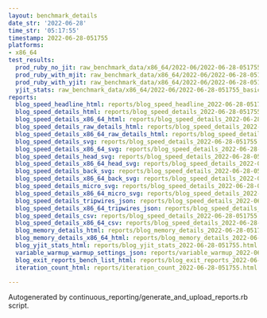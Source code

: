 ```yaml
---
layout: benchmark_details
date_str: '2022-06-28'
time_str: '05:17:55'
timestamp: 2022-06-28-051755
platforms:
- x86_64
test_results:
  prod_ruby_no_jit: raw_benchmark_data/x86_64/2022-06/2022-06-28-051755_basic_benchmark_prod_ruby_no_jit.json
  prod_ruby_with_mjit: raw_benchmark_data/x86_64/2022-06/2022-06-28-051755_basic_benchmark_prod_ruby_with_mjit.json
  prod_ruby_with_yjit: raw_benchmark_data/x86_64/2022-06/2022-06-28-051755_basic_benchmark_prod_ruby_with_yjit.json
  yjit_stats: raw_benchmark_data/x86_64/2022-06/2022-06-28-051755_basic_benchmark_yjit_stats.json
reports:
  blog_speed_headline_html: reports/blog_speed_headline_2022-06-28-051755.html
  blog_speed_details_html: reports/blog_speed_details_2022-06-28-051755.html
  blog_speed_details_x86_64_html: reports/blog_speed_details_2022-06-28-051755.x86_64.html
  blog_speed_details_raw_details_html: reports/blog_speed_details_2022-06-28-051755.raw_details.html
  blog_speed_details_x86_64_raw_details_html: reports/blog_speed_details_2022-06-28-051755.x86_64.raw_details.html
  blog_speed_details_svg: reports/blog_speed_details_2022-06-28-051755.svg
  blog_speed_details_x86_64_svg: reports/blog_speed_details_2022-06-28-051755.x86_64.svg
  blog_speed_details_head_svg: reports/blog_speed_details_2022-06-28-051755.head.svg
  blog_speed_details_x86_64_head_svg: reports/blog_speed_details_2022-06-28-051755.x86_64.head.svg
  blog_speed_details_back_svg: reports/blog_speed_details_2022-06-28-051755.back.svg
  blog_speed_details_x86_64_back_svg: reports/blog_speed_details_2022-06-28-051755.x86_64.back.svg
  blog_speed_details_micro_svg: reports/blog_speed_details_2022-06-28-051755.micro.svg
  blog_speed_details_x86_64_micro_svg: reports/blog_speed_details_2022-06-28-051755.x86_64.micro.svg
  blog_speed_details_tripwires_json: reports/blog_speed_details_2022-06-28-051755.tripwires.json
  blog_speed_details_x86_64_tripwires_json: reports/blog_speed_details_2022-06-28-051755.x86_64.tripwires.json
  blog_speed_details_csv: reports/blog_speed_details_2022-06-28-051755.csv
  blog_speed_details_x86_64_csv: reports/blog_speed_details_2022-06-28-051755.x86_64.csv
  blog_memory_details_html: reports/blog_memory_details_2022-06-28-051755.html
  blog_memory_details_x86_64_html: reports/blog_memory_details_2022-06-28-051755.x86_64.html
  blog_yjit_stats_html: reports/blog_yjit_stats_2022-06-28-051755.html
  variable_warmup_warmup_settings_json: reports/variable_warmup_2022-06-28-051755.warmup_settings.json
  blog_exit_reports_bench_list_html: reports/blog_exit_reports_2022-06-28-051755.bench_list.html
  iteration_count_html: reports/iteration_count_2022-06-28-051755.html

---
```

Autogenerated by continuous_reporting/generate_and_upload_reports.rb script.
